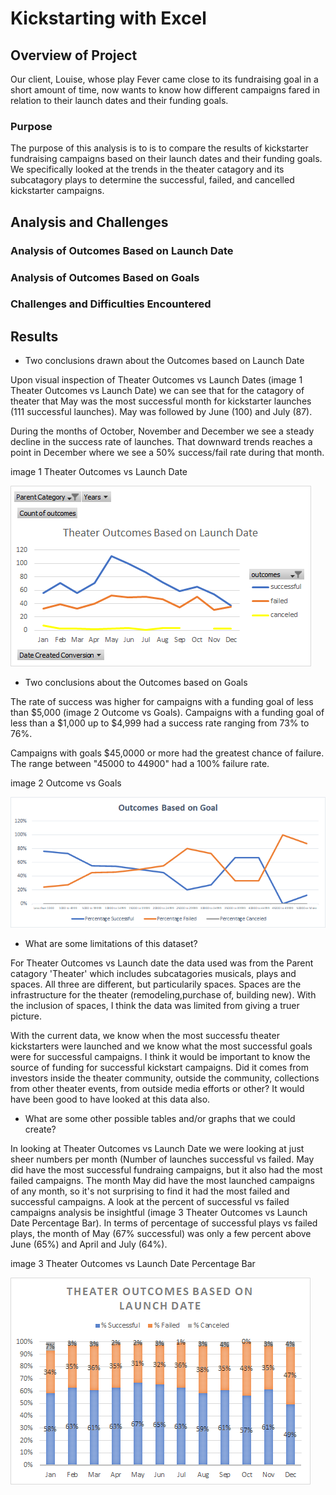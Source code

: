 # Kickstarting with Excel

## Overview of Project

Our client, Louise, whose play Fever came close to its fundraising goal in a short amount of time, now wants to know how different campaigns fared in relation to their launch dates and their funding goals.

### Purpose

The purpose of this analysis is to is to compare the results of kickstarter fundraising campaigns based on their launch dates and their funding goals. We specifically looked at the trends in the theater catagory and its subcatagory plays to determine the successful, failed, and cancelled kickstarter campaigns.


## Analysis and Challenges

### Analysis of Outcomes Based on Launch Date

### Analysis of Outcomes Based on Goals

### Challenges and Difficulties Encountered


## Results
- Two conclusions drawn about the Outcomes based on Launch Date

Upon visual inspection of Theater Outcomes vs Launch Dates (image 1 Theater Outcomes vs Launch Date) we can see that for the catagory of theater that May was the most successful month for kickstarter launches (111 successful launches). May was followed by June (100) and July (87). 

During the months of October, November and December we see a steady decline in the success rate of launches. That downward trends reaches a point in December where we see a 50% success/fail rate during that month.
   
image 1 Theater Outcomes vs Launch Date

![Theater Outcomes_vs_Launch](Resources/Theater_Outcoms_vs_Launch.png)

- Two conclusions about the Outcomes based on Goals

The rate of success was higher for campaigns with a funding goal of less than $5,000 (image 2 Outcome vs Goals). Campaigns with a funding goal of less than a $1,000 up to $4,999 had a success rate ranging from 73% to 76%.

Campaigns with goals $45,0000 or more had the greatest chance of failure. The range between "45000 to 44900" had a 100% failure rate.

image 2 Outcome vs Goals

![Outcome_vs_Goals](Resources/Outcome_vs_Goals.png)

- What are some limitations of this dataset?

For Theater Outcomes vs Launch date the data used was from the Parent catagory 'Theater' which includes subcatagories musicals, plays and spaces. All three are different, but particularily spaces. Spaces are the infrastructure for the theater (remodeling,purchase of, building new). With the inclusion of spaces, I think the data was limited from giving a truer picture.

With the current data, we know when the most successfu theater kickstarters were launched and we know what the most successful goals were for successful campaigns. I think it would be important to know the source of funding for successful kickstart campaigns. Did it comes from investors inside the theater community, outside the community, collections from other theater events, from outside media efforts or other? It would have been good to have looked at this data also. 

- What are some other possible tables and/or graphs that we could create?

In looking at Theater Outcomes vs Launch Date we were looking at just sheer numbers per month (Number of launches successful vs failed. May did have the most successful fundraing campaigns, but it also had the most failed campaigns. The month May did have the most launched campaigns of any month, so it's not surprising to find it had the most failed and successful campaigns. A look at the percent of successful vs failed campaigns analysis be insightful (image 3 Theater Outcomes vs Launch Date Percentage Bar). In terms of percentage of successful plays vs failed plays, the month of May (67% successful) was only a few percent above June (65%) and April and July (64%).

image 3 Theater Outcomes vs Launch Date Percentage Bar

![Resources/Theater_Outcomes_vs_Launch_Bar.png](Resources/Theater_Outcomes_vs_Launch_Bar.png)
